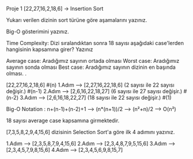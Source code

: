 Proje 1
[22,27,16,2,18,6] -> Insertion Sort

Yukarı verilen dizinin sort türüne göre aşamalarını yazınız.

Big-O gösterimini yazınız.

Time Complexity: Dizi sıralandıktan sonra 18 sayısı aşağıdaki case'lerden hangisinin kapsamına girer? Yazınız

Average case: Aradığımız sayının ortada olması
Worst case: Aradığımız sayının sonda olması
Best case: Aradığımız sayının dizinin en başında olması.
.


[22,27,16,2,18,6] #(n)
1.Adım --> [2,27,16,22,18,6] (2 sayısı ile 22 sayısı değişir.) #(n-1)
2.Adım --> [2,6,16,22,18,27] (6 sayısı ile 27 sayısı değişir.) #(n-2)
3.Adım --> [2,6,16,18,22,27] (18 sayısı ile 22 sayısı değişir.) #(1)

Big-O Notation : n+(n-1)+(n-2)+1 --> (n*(n+1))/2 --> (n²+n)/2 --> O(n²)

18 sayısı average case kapsamına girmektedir.


[7,3,5,8,2,9,4,15,6] dizisinin Selection Sort'a göre ilk 4 adımını yazınız.

1.Adım --> [2,3,5,8,7,9,4,15,6]
2.Adım --> [2,3,4,8,7,9,5,15,6]
3.Adım --> [2,3,4,5,7,9,8,15,6]
4.Adım --> [2,3,4,5,6,9,8,15,7]

